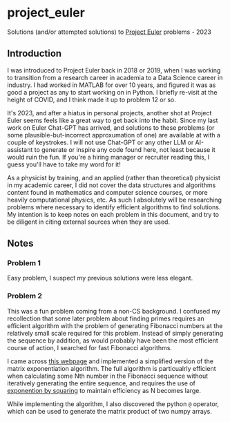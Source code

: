 # project_euler
Solutions (and/or attempted solutions) to [Project Euler](https://projecteuler.net) problems - 2023
## Introduction
I was introduced to Project Euler back in 2018 or 2019, when I was working to transition from a research career in academia to a Data Science career in industry. I had worked in MATLAB for over 10 years, and figured it was as good a project as any to start working on in Python. I briefly re-visit at the height of COVID, and I think made it up to problem 12 or so.

It's 2023, and after a hiatus in personal projects, another shot at Project Euler seems feels like a great way to get back into the habit. Since my last work on Euler Chat-GPT has arrived, and solutions to these problems (or some plausible-but-incorrect approxumation of one) are available at with a couple of keystrokes. I will not use Chat-GPT or any other LLM or AI-assistant to generate or inspire any code found here, not least because it would ruin the fun. If you're a hiring manager or recruiter reading this, I guess you'll have to take my word for it!

As a physicist by training, and an applied (rather than theoretical) physicist in my academic career, I did not cover the data structures and algorithms content found in mathematics and computer science courses, or more heavily computational physics, etc. As such I absolutely will be researching problems where necessary to identify efficient algorithms to find solutions. My intention is to keep notes on each problem in this document, and try to be diligent in citing external sources when they are used.
## Notes
### Problem 1
Easy problem, I suspect my previous solutions were less elegant.
### Problem 2
This was a fun problem coming from a non-CS background. I confused my recollection that some later problem about finding primes requires an efficient algorithm with the problem of generating Fibonacci numbers at the relatively small scale required for this problem. Instead of simply generating the sequence by addition, as would probably have been the most efficient course of action, I searched for fast Fibonacci algorithms.

I came across [this webpage](https://www.nayuki.io/page/fast-fibonacci-algorithms#:~:text=Definition%3A%20The%20Fibonacci%20sequence%20is,of%20algorithms%20to%20do%20so.) and implemented a simplified version of the matrix exponentiation algorithm. The full algorithm is particualrly efficient when calculating some Nth number in the Fibonacci sequence without iteratively generating the entire sequence, and requires the use of [exponention by squaring](https://en.wikipedia.org/wiki/Exponentiation_by_squaring) to maintain efficiency as N becomes large.

While implementing the algorithm, I also discovered the python `@` operator, which can be used to generate the matrix product of two numpy arrays.
